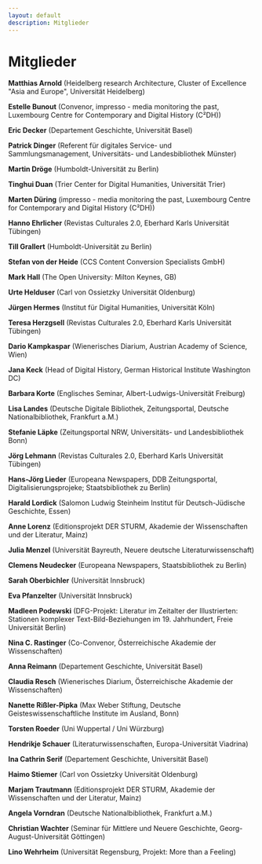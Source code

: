 ```yaml
---
layout: default
description: Mitglieder
---
```


# Mitglieder

**Matthias Arnold** (Heidelberg research Architecture, Cluster of Excellence "Asia and Europe", Universität Heidelberg)   

**Estelle Bunout** (Convenor, impresso - media monitoring the past, Luxembourg Centre for Contemporary and Digital History (C²DH))

**Eric Decker** (Departement Geschichte, Universität Basel)   

**Patrick Dinger** (Referent für digitales Service- und Sammlungsmanagement, Universitäts- und Landesbibliothek Münster)

**Martin Dröge** (Humboldt-Universität zu Berlin)

**Tinghui Duan** (Trier Center for Digital Humanities, Universität Trier)

**Marten Düring** (impresso - media monitoring the past, Luxembourg Centre for Contemporary and Digital History (C²DH))

**Hanno Ehrlicher** (Revistas Culturales 2.0, Eberhard Karls Universität Tübingen)  

**Till Grallert** (Humboldt-Universität zu Berlin)

**Stefan von der Heide** (CCS Content Conversion Specialists GmbH)

**Mark Hall** (The Open University: Milton Keynes, GB)

**Urte Helduser** (Carl von Ossietzky Universität Oldenburg)  

**Jürgen Hermes** (Institut für Digital Humanities, Universität Köln)

**Teresa Herzgsell** (Revistas Culturales 2.0, Eberhard Karls Universität Tübingen)    

**Dario Kampkaspar** (Wienerisches Diarium, Austrian Academy of Science, Wien)    

**Jana Keck** (Head of Digital History, German Historical Institute Washington DC)    

**Barbara Korte** (Englisches Seminar, Albert-Ludwigs-Universität Freiburg)  

**Lisa Landes** (Deutsche Digitale Bibliothek, Zeitungsportal, Deutsche Nationalbibliothek, Frankfurt a.M.)    

**Stefanie Läpke** (Zeitungsportal NRW, Universitäts- und Landesbibliothek Bonn)    

**Jörg Lehmann** (Revistas Culturales 2.0, Eberhard Karls Universität Tübingen)    

**Hans-Jörg Lieder** (Europeana Newspapers, DDB Zeitungsportal, Digitalisierungsprojeke; Staatsbibliothek zu Berlin)    

**Harald Lordick** (Salomon Ludwig Steinheim Institut für Deutsch-Jüdische Geschichte, Essen)  

**Anne Lorenz** (Editionsprojekt DER STURM, Akademie der Wissenschaften und der Literatur, Mainz)    

**Julia Menzel** (Universität Bayreuth, Neuere deutsche Literaturwissenschaft)    

**Clemens Neudecker** (Europeana Newspapers, Staatsbibliothek zu Berlin)    

**Sarah Oberbichler** (Universität Innsbruck)

**Eva Pfanzelter** (Universität Innsbruck)

**Madleen Podewski** (DFG-Projekt: Literatur im Zeitalter der Illustrierten: Stationen komplexer Text-Bild-Beziehungen im 19. Jahrhundert, Freie Universität Berlin)

**Nina C. Rastinger** (Co-Convenor, Österreichische Akademie der Wissenschaften)

**Anna Reimann** (Departement Geschichte, Universität Basel)   

**Claudia Resch** (Wienerisches Diarium, Österreichische Akademie der Wissenschaften)    

**Nanette Rißler-Pipka** (Max Weber Stiftung, Deutsche Geisteswissenschaftliche Institute im Ausland, Bonn)    

**Torsten Roeder** (Uni Wuppertal / Uni Würzburg)  

**Hendrikje Schauer** (Literaturwissenschaften, Europa-Universität Viadrina)

**Ina Cathrin Serif** (Departement Geschichte, Universität Basel)   

**Haimo Stiemer** (Carl von Ossietzky Universität Oldenburg)

**Marjam Trautmann** (Editionsprojekt DER STURM, Akademie der Wissenschaften und der Literatur, Mainz)

**Angela Vorndran** (Deutsche Nationalbibliothek, Frankfurt a.M.)

**Christian Wachter** (Seminar für Mittlere und Neuere Geschichte, Georg-August-Universität Göttingen)

**Lino Wehrheim** (Universität Regensburg, Projekt: More than a Feeling)
